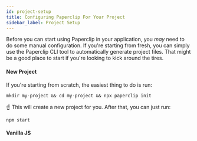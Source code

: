 ```yaml
---
id: project-setup
title: Configuring Paperclip For Your Project
sidebar_label: Project Setup
---
```


Before you can start using Paperclip in your application, you _may_ need to do some manual configuration. If you're starting from fresh, you can simply use the Paperclip CLI tool to automatically generate project files. That might be a good place to start if you're looking to kick around the tires. 

#### New Project

If you're starting from scratch, the easiest thing to do is run:

```
mkdir my-project && cd my-project && npx paperclip init
```

☝ This will create a new project for you. After that, you can just run:

```
npm start
```

#### Vanilla JS

